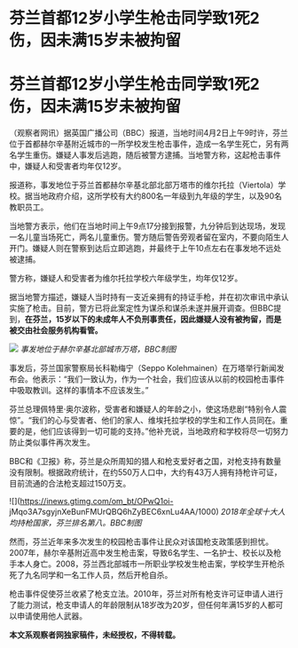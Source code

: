 # 芬兰首都12岁小学生枪击同学致1死2伤，因未满15岁未被拘留

# 芬兰首都12岁小学生枪击同学致1死2伤，因未满15岁未被拘留

（观察者网讯）据英国广播公司（BBC）报道，当地时间4月2日上午9时许，芬兰位于首都赫尔辛基附近城市的一所学校发生枪击事件，造成一名学生死亡，另有两名学生重伤。嫌疑人事发后逃跑，随后被警方逮捕。当地警方称，这起枪击事件中，嫌疑人和受害者均年仅12岁。

报道称，事发地位于芬兰首都赫尔辛基北部北部万塔市的维尔托拉（Viertola）学校。据当地政府介绍，这所学校有大约800名一年级到九年级的学生，以及90名教职员工。

当地警方表示，他们在当地时间上午9点17分接到报警，九分钟后到达现场，发现一名儿童当场死亡，两名儿童重伤。警方随后警告旁观者留在室内，不要向陌生人开门。嫌疑人则在警察到达后立即逃跑，并最终于上午10点左右在事发地不远处被逮捕。

警方称，嫌疑人和受害者为维尔托拉学校六年级学生，均年仅12岁。

据当地警方描述，嫌疑人当时持有一支近亲拥有的持证手枪，并在初次审讯中承认实施了枪击。目前，警方已将此案定性为谋杀和谋杀未遂并展开调查。但BBC提到，**在芬兰，15岁以下的未成年人不负刑事责任，因此嫌疑人没有被拘留，而是被交由社会服务机构看管。**

![](https://inews.gtimg.com/om_bt/O4O0eymhkUhKhXeO02eh8BKHFDp4UjvbuAagU6-WQow1wAA/1000)
_事发地位于赫尔辛基北部城市万塔，BBC制图_

事发后，芬兰国家警察局长科勒梅宁（Seppo
Kolehmainen）在万塔举行新闻发布会。他表示：“我们一致认为，作为一个社会，我们应该从以前的校园枪击事件中吸取教训。这样的事情本不应该发生。”

芬兰总理佩特里·奥尔波称，受害者和嫌疑人的年龄之小，使这场悲剧“特别令人震惊”。“我们的心与受害者、他们的家人、维埃托拉学校的学生和工作人员同在。重要的是，他们应该得到一切可能的支持。”他补充说，当地政府和学校将尽一切努力防止类似事件再次发生。

BBC和《卫报》称，芬兰是众所周知的猎人和枪支爱好者之国，对枪支持有数量没有限制。根据政府统计，在约550万人口中，大约有43万人拥有持枪许可证，目前流通的合法枪支超过150万支。

![](https://inews.gtimg.com/om_bt/OPwQ1oi-
jMqo3A7sgyjnXeBunFMUrQBQ6hZyBEC6xnLu4AA/1000) _2018年全球十大人均持枪国家，芬兰排名第八。BBC制图_

然而，芬兰近年来多次发生的校园枪击事件让民众对该国枪支政策感到担忧。2007年，赫尔辛基附近高中发生枪击案，导致6名学生、一名护士、校长以及枪手本人身亡。2008，芬兰西北部城市一所职业学校发生枪击案，学校学生开枪杀死了九名同学和一名工作人员，然后开枪自杀。

枪击事件促使芬兰收紧了枪支立法。2010年，芬兰对所有枪支许可证申请人进行了能力测试，枪支申请人的年龄限制从18岁改为20岁，但任何年满15岁的人都可以申请使用他人武器。

**本文系观察者网独家稿件，未经授权，不得转载。**

